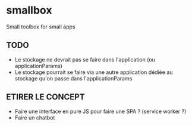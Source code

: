 # smallbox

Small toolbox for small apps

## TODO

- Le stockage ne devrait pas se faire dans l'application (ou applicationParams)
- Le stockage pourrait se faire via une autre application dédiée au stockage qu'on passe dans l'applicationParams

## ETIRER LE CONCEPT

- Faire une interface en pure JS pour faire une SPA ? (service worker ?)
- Faire un chatbot
